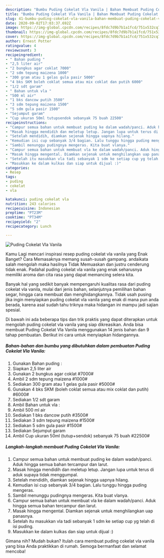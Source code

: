 ```yaml
---
description: "Bumbu Puding Cokelat Vla Vanila | Bahan Membuat Puding Cokelat Vla Vanila Yang Bisa Manjain Lidah"
title: "Bumbu Puding Cokelat Vla Vanila | Bahan Membuat Puding Cokelat Vla Vanila Yang Bisa Manjain Lidah"
slug: 41-bumbu-puding-cokelat-vla-vanila-bahan-membuat-puding-cokelat-vla-vanila-yang-bisa-manjain-lidah
date: 2020-09-02T17:03:37.692Z
image: https://img-global.cpcdn.com/recipes/8fdc7d9b7b1a1fcd/751x532cq70/puding-cokelat-vla-vanila-foto-resep-utama.jpg
thumbnail: https://img-global.cpcdn.com/recipes/8fdc7d9b7b1a1fcd/751x532cq70/puding-cokelat-vla-vanila-foto-resep-utama.jpg
cover: https://img-global.cpcdn.com/recipes/8fdc7d9b7b1a1fcd/751x532cq70/puding-cokelat-vla-vanila-foto-resep-utama.jpg
author: Ernest Potter
ratingvalue: 4
reviewcount: 3
recipeingredient:
- " Bahan puding "
- "2,5 liter air"
- "2 bungkus agar coklat 7000"
- "2 sdm tepung maizena 1000"
- "300 gram atau 1 gelas gula pasir 5000"
- "4 bks SKM boleh coklat semua atau mix coklat dan putih 6000"
- "1/2 sdt garam"
- " Bahan untuk vla "
- "500 ml air"
- "1 bks dancow putih 3500"
- "3 sdm tepung maizena 1500"
- "5 sdm gula pasir 1500"
- "Sejumput garam"
- "Cup ukuran 50ml tutupsendok sebanyak 75 buah 22500"
recipeinstructions:
- "Campur semua bahan untuk membuat puding ke dalam wadah/panci. Aduk hingga semua bahan tercampur dan larut."
- "Masak hingga mendidih dan meletup letup. Jangan lupa untuk terus di aduk supaya tidak menggumpal."
- "Setelah mendidih, diamkan sejenak hingga uapnya hilang."
- "Kemudian isi cup sebanyak 3/4 bagian. Lalu tunggu hingga puding mengeras."
- "Sambil menunggu pudingnya mengeras. Kita buat vlanya."
- "Campur semua bahan untuk membuat vla ke dalam wadah/panci. Aduk hingga semua bahan tercampur dan larut."
- "Masak hingga mengental. Diamkan sejenak untuk menghilangkan uap panasnya."
- "Setelah itu masukkan vla tadi sebanyak 1 sdm ke setiap cup yg telah di isi puding."
- "Masukkan ke dalam kulkas dan siap untuk dijual :)"
categories:
- Resep
tags:
- puding
- cokelat
- vla

katakunci: puding cokelat vla 
nutrition: 243 calories
recipecuisine: Indonesian
preptime: "PT23M"
cooktime: "PT34M"
recipeyield: "2"
recipecategory: Lunch

---
```



![Puding Cokelat Vla Vanila](https://img-global.cpcdn.com/recipes/8fdc7d9b7b1a1fcd/751x532cq70/puding-cokelat-vla-vanila-foto-resep-utama.jpg)

Kamu Lagi mencari inspirasi resep puding cokelat vla vanila yang Enak Banget? Cara Memasaknya memang susah-susah gampang. andaikata salah mengolah maka hasilnya Tidak Memuaskan dan justru cenderung tidak enak. Padahal puding cokelat vla vanila yang enak seharusnya memiliki aroma dan cita rasa yang dapat memancing selera kita.

Banyak hal yang sedikit banyak mempengaruhi kualitas rasa dari puding cokelat vla vanila, mulai dari jenis bahan, selanjutnya pemilihan bahan segar, hingga cara membuat dan menghidangkannya. Tidak usah pusing jika ingin menyiapkan puding cokelat vla vanila yang enak di mana pun anda berada, karena asal sudah tahu triknya maka hidangan ini mampu jadi sajian spesial.




Di bawah ini ada beberapa tips dan trik praktis yang dapat diterapkan untuk mengolah puding cokelat vla vanila yang siap dikreasikan. Anda bisa membuat Puding Cokelat Vla Vanila menggunakan 14 jenis bahan dan 9 tahap pembuatan. Berikut ini cara untuk menyiapkan hidangannya.

<!--inarticleads1-->

##### Bahan-bahan dan bumbu yang dibutuhkan dalam pembuatan Puding Cokelat Vla Vanila:

1. Gunakan  Bahan puding :
1. Siapkan 2,5 liter air
1. Gunakan 2 bungkus agar coklat #7000#
1. Ambil 2 sdm tepung maizena #1000#
1. Sediakan 300 gram atau 1 gelas gula pasir #5000#
1. Gunakan 4 bks SKM (boleh coklat semua atau mix coklat dan putih) #6000#
1. Sediakan 1/2 sdt garam
1. Ambil  Bahan untuk vla :
1. Ambil 500 ml air
1. Sediakan 1 bks dancow putih #3500#
1. Sediakan 3 sdm tepung maizena #1500#
1. Sediakan 5 sdm gula pasir #1500#
1. Sediakan Sejumput garam
1. Ambil Cup ukuran 50ml (tutup+sendok) sebanyak 75 buah #22500#




<!--inarticleads2-->

##### Langkah-langkah membuat Puding Cokelat Vla Vanila:

1. Campur semua bahan untuk membuat puding ke dalam wadah/panci. Aduk hingga semua bahan tercampur dan larut.
1. Masak hingga mendidih dan meletup letup. Jangan lupa untuk terus di aduk supaya tidak menggumpal.
1. Setelah mendidih, diamkan sejenak hingga uapnya hilang.
1. Kemudian isi cup sebanyak 3/4 bagian. Lalu tunggu hingga puding mengeras.
1. Sambil menunggu pudingnya mengeras. Kita buat vlanya.
1. Campur semua bahan untuk membuat vla ke dalam wadah/panci. Aduk hingga semua bahan tercampur dan larut.
1. Masak hingga mengental. Diamkan sejenak untuk menghilangkan uap panasnya.
1. Setelah itu masukkan vla tadi sebanyak 1 sdm ke setiap cup yg telah di isi puding.
1. Masukkan ke dalam kulkas dan siap untuk dijual :)




Gimana nih? Mudah bukan? Itulah cara membuat puding cokelat vla vanila yang bisa Anda praktikkan di rumah. Semoga bermanfaat dan selamat mencoba!
